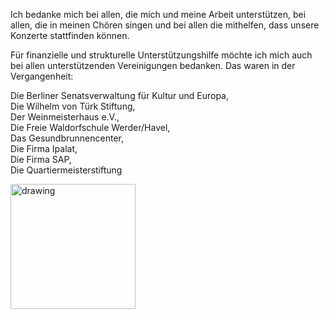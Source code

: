 Ich bedanke mich bei allen, die mich und meine Arbeit unterstützen, bei allen, die in meinen Chören singen und bei allen die mithelfen, dass unsere Konzerte stattfinden können. <br>

Für finanzielle und strukturelle Unterstützungshilfe möchte ich mich auch bei allen unterstützenden Vereinigungen bedanken. Das waren in der Vergangenheit:<br>

Die Berliner Senatsverwaltung für Kultur und Europa, <br>
Die Wilhelm von Türk Stiftung, <br>
Der Weinmeisterhaus e.V., <br>
Die Freie Waldorfschule Werder/Havel, <br>
Das Gesundbrunnencenter, <br>
Die Firma Ipalat, <br>
Die Firma SAP, <br>
Die Quartiermeisterstiftung <br>

<img src="https://tobiaspuls.github.io/images/47.jpg" alt="drawing" width="200"/>
